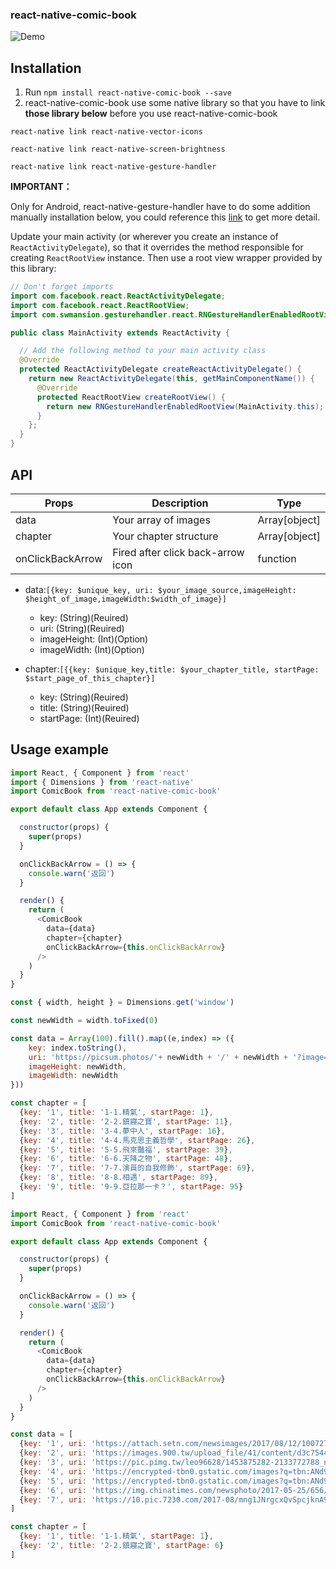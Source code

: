 ### react-native-comic-book
![Demo](https://photos.google.com/share/AF1QipOoiSlqVNNzjTSTLKQ-Za2kVLGapkA9LACcmqmLzAgN7_JREJzlr8vztQfOq37RMQ/photo/AF1QipNYfTMeiW1EAK6gZXqD1XC3fv909CgB05HfIp-q?key=ZVRzRFVBSHpEYzFkZUw0N0R6RWlXQnpxMEFDUTRn)

## Installation
1. Run `npm install react-native-comic-book --save`
2. react-native-comic-book use some native library so that you have to link **those library below** before you use react-native-comic-book

`react-native link react-native-vector-icons`

`react-native link react-native-screen-brightness`

`react-native link react-native-gesture-handler`

**IMPORTANT：**

Only for Android, react-native-gesture-handler have to do some addition manually installation below, you could reference this [link](https://github.com/kmagiera/react-native-gesture-handler) to get more detail.

Update your main activity (or wherever you create an instance of `ReactActivityDelegate`), so that it overrides the method responsible for creating `ReactRootView` instance. Then use a root view wrapper provided by this library:
```java
// Don't forget imports
import com.facebook.react.ReactActivityDelegate;
import com.facebook.react.ReactRootView;
import com.swmansion.gesturehandler.react.RNGestureHandlerEnabledRootView;

public class MainActivity extends ReactActivity {

  // Add the following method to your main activity class
  @Override
  protected ReactActivityDelegate createReactActivityDelegate() {
    return new ReactActivityDelegate(this, getMainComponentName()) {
      @Override
      protected ReactRootView createRootView() {
        return new RNGestureHandlerEnabledRootView(MainActivity.this);
      }
    };
  }
}
```
## API

 Props | Description | Type 
------ | ------ | ------
data | Your array of images |Array[object]
chapter | Your chapter structure |Array[object]
onClickBackArrow | Fired after click back-arrow icon|function

- data:`[{key: $unique_key, uri: $your_image_source,imageHeight: $height_of_image,imageWidth:$width_of_image}]`
	- key: (String)(Reuired)
	- uri: (String)(Reuired)
	- imageHeight: (Int)(Option)
	- imageWidth: (Int)(Option)

- chapter:`[{{key: $unique_key,title: $your_chapter_title, startPage: $start_page_of_this_chapter}]`
	- key: (String)(Reuired)
	- title: (String)(Reuired)
	- startPage: (Int)(Reuired)
	 
## Usage example

```Javascript
import React, { Component } from 'react'
import { Dimensions } from 'react-native'
import ComicBook from 'react-native-comic-book'

export default class App extends Component {

  constructor(props) {
    super(props)
  }

  onClickBackArrow = () => {
    console.warn('返回')
  }

  render() {
    return (
      <ComicBook
        data={data}
        chapter={chapter}
        onClickBackArrow={this.onClickBackArrow}
      />
    )
  }
}

const { width, height } = Dimensions.get('window')

const newWidth = width.toFixed(0)

const data = Array(100).fill().map((e,index) => ({ 
	key: index.toString(),
	uri: 'https://picsum.photos/'+ newWidth + '/' + newWidth + '?image=' + index,
	imageHeight: newWidth,
	imageWidth: newWidth
}))

const chapter = [
  {key: '1', title: '1-1.精氣', startPage: 1},
  {key: '2', title: '2-2.鎮寢之寶', startPage: 11},
  {key: '3', title: '3-4.夢中人', startPage: 16},
  {key: '4', title: '4-4.馬克思主義哲學', startPage: 26},
  {key: '5', title: '5-5.飛來豔福', startPage: 39},
  {key: '6', title: '6-6.天降之物', startPage: 48},
  {key: '7', title: '7-7.演員的自我修飾', startPage: 69},
  {key: '8', title: '8-8.相遇', startPage: 89},
  {key: '9', title: '9-9.亞拉那一卡？', startPage: 95}
]
```

```javascript
import React, { Component } from 'react'
import ComicBook from 'react-native-comic-book'

export default class App extends Component {

  constructor(props) {
    super(props)
  }

  onClickBackArrow = () => {
    console.warn('返回')
  }

  render() {
    return (
      <ComicBook
        data={data}
        chapter={chapter}
        onClickBackArrow={this.onClickBackArrow}
      />
    )
  }
}

const data = [
  {key: '1', uri: 'https://attach.setn.com/newsimages/2017/08/12/1007275-XXL.jpg'},
  {key: '2', uri: 'https://images.900.tw/upload_file/41/content/d3c75448-590a-564b-7a69-48efdd127efc.png'},
  {key: '3', uri: 'https://pic.pimg.tw/leo96628/1453875282-2133772788_n.jpg?v=1453875697'},
  {key: '4', uri: 'https://encrypted-tbn0.gstatic.com/images?q=tbn:ANd9GcQCuHPWyQMdppcxHtB4t-1sfjjcaxsFZ83jrgrHeCieuAy16PFDjA'},
  {key: '5', uri: 'https://encrypted-tbn0.gstatic.com/images?q=tbn:ANd9GcSFOCawkKUoECSPBmrdaUQkSzcAyzAtTtqrip5OPO6xfNGYYBEb'},
  {key: '6', uri: 'https://img.chinatimes.com/newsphoto/2017-05-25/656/a19a00_p_02_02.jpg'},
  {key: '7', uri: 'https://10.pic.7230.com/2017-08/mng1JNrgcxQvSpcjknA9HAOPL2sypbTHwfhk9vYR.jpeg'}
]

const chapter = [
  {key: '1', title: '1-1.精氣', startPage: 1},
  {key: '2', title: '2-2.鎮寢之寶', startPage: 6}
]
```
